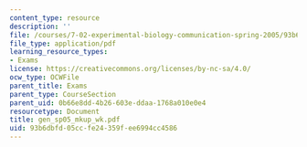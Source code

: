 ```yaml
---
content_type: resource
description: ''
file: /courses/7-02-experimental-biology-communication-spring-2005/93b6dbfd05ccfe24359fee6994cc4586_gen_sp05_mkup_wk.pdf
file_type: application/pdf
learning_resource_types:
- Exams
license: https://creativecommons.org/licenses/by-nc-sa/4.0/
ocw_type: OCWFile
parent_title: Exams
parent_type: CourseSection
parent_uid: 0b66e8dd-4b26-603e-ddaa-1768a010e0e4
resourcetype: Document
title: gen_sp05_mkup_wk.pdf
uid: 93b6dbfd-05cc-fe24-359f-ee6994cc4586
---
```

